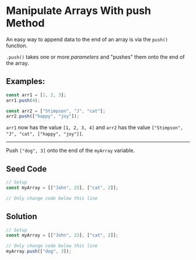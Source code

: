 # Manipulate Arrays With push Method

An easy way to append data to the end of an array is via the `push()` function.

`.push()` takes one or more *parameters* and "pushes" them onto the end of the array.

## Examples:

```javascript
const arr1 = [1, 2, 3];
arr1.push(4);

const arr2 = ["Stimpson", "J", "cat"];
arr2.push(["happy", "joy"]);
```

`arr1` now has the value `[1, 2, 3, 4]` and `arr2` has the value `["Stimpson", "J", "cat", ["happy", "joy"]]`.

-----

Push `["dog", 3]` onto the end of the `myArray` variable.

## Seed Code

```javascript
// Setup
const myArray = [["John", 23], ["cat", 2]];

// Only change code below this line
```

## Solution

```javascript
// Setup
const myArray = [["John", 23], ["cat", 2]];

// Only change code below this line
myArray.push(["dog", 3]);
```